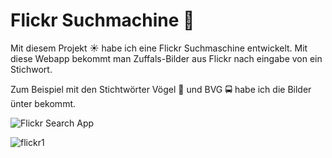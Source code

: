 # Flickr Suchmachine 👋

Mit diesem Projekt ☀ habe ich eine Flickr Suchmaschine entwickelt. Mit diese Webapp bekommt man Zuffals-Bilder aus Flickr nach eingabe von ein Stichwort.

Zum Beispiel mit den Stichtwörter Vögel 🦅 und BVG 🚍 habe ich die Bilder ünter bekommt.

![Flickr Search App](https://user-images.githubusercontent.com/71266593/94100105-0212ee80-fe2d-11ea-9480-0184523df310.PNG)



![flickr1](https://user-images.githubusercontent.com/71266593/94100145-1c4ccc80-fe2d-11ea-85ed-05d17297f02b.PNG)


